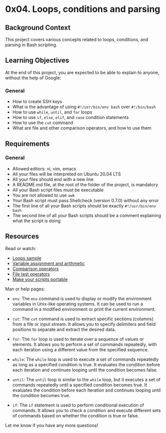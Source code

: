 # 0x04. Loops, conditions and parsing

## Background Context
This project covers various concepts related to loops, conditions, and parsing in Bash scripting.

## Learning Objectives
At the end of this project, you are expected to be able to explain to anyone, without the help of Google:

### General
- How to create SSH keys
- What is the advantage of using `#!/usr/bin/env bash` over `#!/bin/bash`
- How to use `while`, `until`, and `for` loops
- How to use `if`, `else`, `elif`, and `case` condition statements
- How to use the `cut` command
- What are file and other comparison operators, and how to use them

## Requirements
### General
- Allowed editors: vi, vim, emacs
- All your files will be interpreted on Ubuntu 20.04 LTS
- All your files should end with a new line
- A README.md file, at the root of the folder of the project, is mandatory
- All your Bash script files must be executable
- You are not allowed to use `awk`
- Your Bash script must pass Shellcheck (version 0.7.0) without any error
- The first line of all your Bash scripts should be exactly `#!/usr/bin/env bash`
- The second line of all your Bash scripts should be a comment explaining what the script is doing


## Resources
Read or watch:
- [Loops sample](https://tldp.org/LDP/Bash-Beginners-Guide/html/sect_09_01.html)
- [Variable assignment and arithmetic](https://tldp.org/LDP/Bash-Beginners-Guide/html/sect_02_02.html)
- [Comparison operators](https://tldp.org/LDP/Bash-Beginners-Guide/html/sect_07_01.html)
- [File test operators](https://tldp.org/LDP/Bash-Beginners-Guide/html/sect_07_03.html)
- [Make your scripts portable](https://tldp.org/LDP/abs/html/portabilityissues.html)

Man or help pages:
- `env`: The `env` command is used to display or modify the environment variables in Unix-like operating systems. It can be used to run a command in a modified environment or print the current environment.

- `cut`: The `cut` command is used to extract specific sections (columns) from a file or input stream. It allows you to specify delimiters and field positions to separate and extract the desired data.

- `for`: The `for` loop is used to iterate over a sequence of values or elements. It allows you to perform a set of commands repeatedly, with each iteration using a different value from the specified sequence.

- `while`: The `while` loop is used to execute a set of commands repeatedly as long as a specified condition is true. It evaluates the condition before each iteration and continues looping until the condition becomes false.

- `until`: The `until` loop is similar to the `while` loop, but it executes a set of commands repeatedly until a specified condition becomes true. It evaluates the condition before each iteration and continues looping until the condition becomes true.

- `if`: The `if` statement is used to perform conditional execution of commands. It allows you to check a condition and execute different sets of commands based on whether the condition is true or false.

Let me know if you have any more questions!
